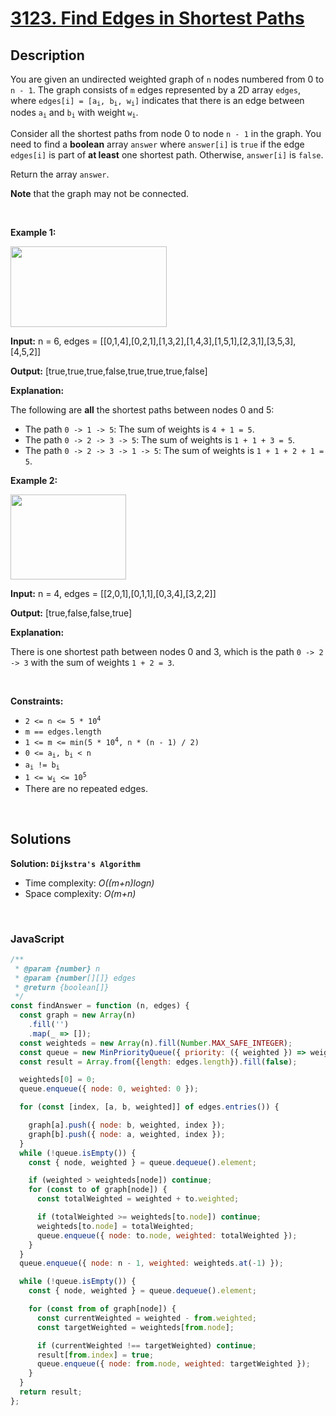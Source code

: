 # [3123. Find Edges in Shortest Paths](https://leetcode.com/problems/find-edges-in-shortest-paths)

## Description

<div class="elfjS" data-track-load="description_content"><p>You are given an undirected weighted graph of <code>n</code> nodes numbered from 0 to <code>n - 1</code>. The graph consists of <code>m</code> edges represented by a 2D array <code>edges</code>, where <code>edges[i] = [a<sub>i</sub>, b<sub>i</sub>, w<sub>i</sub>]</code> indicates that there is an edge between nodes <code>a<sub>i</sub></code> and <code>b<sub>i</sub></code> with weight <code>w<sub>i</sub></code>.</p>

<p>Consider all the shortest paths from node 0 to node <code>n - 1</code> in the graph. You need to find a <strong>boolean</strong> array <code>answer</code> where <code>answer[i]</code> is <code>true</code> if the edge <code>edges[i]</code> is part of <strong>at least</strong> one shortest path. Otherwise, <code>answer[i]</code> is <code>false</code>.</p>

<p>Return the array <code>answer</code>.</p>

<p><strong>Note</strong> that the graph may not be connected.</p>

<p>&nbsp;</p>
<p><strong class="example">Example 1:</strong></p>
<img alt="" src="https://assets.leetcode.com/uploads/2024/03/05/graph35drawio-1.png" style="height: 129px; width: 250px;">
<div class="example-block">
<p><strong>Input:</strong> <span class="example-io">n = 6, edges = [[0,1,4],[0,2,1],[1,3,2],[1,4,3],[1,5,1],[2,3,1],[3,5,3],[4,5,2]]</span></p>

<p><strong>Output:</strong> <span class="example-io">[true,true,true,false,true,true,true,false]</span></p>

<p><strong>Explanation:</strong></p>

<p>The following are <strong>all</strong> the shortest paths between nodes 0 and 5:</p>

<ul>
	<li>The path <code>0 -&gt; 1 -&gt; 5</code>: The sum of weights is <code>4 + 1 = 5</code>.</li>
	<li>The path <code>0 -&gt; 2 -&gt; 3 -&gt; 5</code>: The sum of weights is <code>1 + 1 + 3 = 5</code>.</li>
	<li>The path <code>0 -&gt; 2 -&gt; 3 -&gt; 1 -&gt; 5</code>: The sum of weights is <code>1 + 1 + 2 + 1 = 5</code>.</li>
</ul>
</div>

<p><strong class="example">Example 2:</strong></p>
<img alt="" src="https://assets.leetcode.com/uploads/2024/03/05/graphhhh.png" style="width: 185px; height: 136px;">
<div class="example-block">
<p><strong>Input:</strong> <span class="example-io">n = 4, edges = [[2,0,1],[0,1,1],[0,3,4],[3,2,2]]</span></p>

<p><strong>Output:</strong> <span class="example-io">[true,false,false,true]</span></p>

<p><strong>Explanation:</strong></p>

<p>There is one shortest path between nodes 0 and 3, which is the path <code>0 -&gt; 2 -&gt; 3</code> with the sum of weights <code>1 + 2 = 3</code>.</p>
</div>

<p>&nbsp;</p>
<p><strong>Constraints:</strong></p>

<ul>
	<li><code>2 &lt;= n &lt;= 5 * 10<sup>4</sup></code></li>
	<li><code>m == edges.length</code></li>
	<li><code>1 &lt;= m &lt;= min(5 * 10<sup>4</sup>, n * (n - 1) / 2)</code></li>
	<li><code>0 &lt;= a<sub>i</sub>, b<sub>i</sub> &lt; n</code></li>
	<li><code>a<sub>i</sub> != b<sub>i</sub></code></li>
	<li><code>1 &lt;= w<sub>i</sub> &lt;= 10<sup>5</sup></code></li>
	<li>There are no repeated edges.</li>
</ul>
</div>

<p>&nbsp;</p>

## Solutions

**Solution: `Dijkstra's Algorithm`**

- Time complexity: <em>O((m+n)logn)</em>
- Space complexity: <em>O(m+n)</em>

<p>&nbsp;</p>

### **JavaScript**

```js
/**
 * @param {number} n
 * @param {number[][]} edges
 * @return {boolean[]}
 */
const findAnswer = function (n, edges) {
  const graph = new Array(n)
    .fill('')
    .map(_ => []);
  const weighteds = new Array(n).fill(Number.MAX_SAFE_INTEGER);
  const queue = new MinPriorityQueue({ priority: ({ weighted }) => weighted });
  const result = Array.from({length: edges.length}).fill(false);

  weighteds[0] = 0;
  queue.enqueue({ node: 0, weighted: 0 });

  for (const [index, [a, b, weighted]] of edges.entries()) {

    graph[a].push({ node: b, weighted, index });
    graph[b].push({ node: a, weighted, index });
  }
  while (!queue.isEmpty()) {
    const { node, weighted } = queue.dequeue().element;

    if (weighted > weighteds[node]) continue;
    for (const to of graph[node]) {
      const totalWeighted = weighted + to.weighted;

      if (totalWeighted >= weighteds[to.node]) continue;
      weighteds[to.node] = totalWeighted;
      queue.enqueue({ node: to.node, weighted: totalWeighted });
    }
  }
  queue.enqueue({ node: n - 1, weighted: weighteds.at(-1) });

  while (!queue.isEmpty()) {
    const { node, weighted } = queue.dequeue().element;

    for (const from of graph[node]) {
      const currentWeighted = weighted - from.weighted;
      const targetWeighted = weighteds[from.node];

      if (currentWeighted !== targetWeighted) continue;
      result[from.index] = true;
      queue.enqueue({ node: from.node, weighted: targetWeighted });
    }
  }
  return result;
};
```

